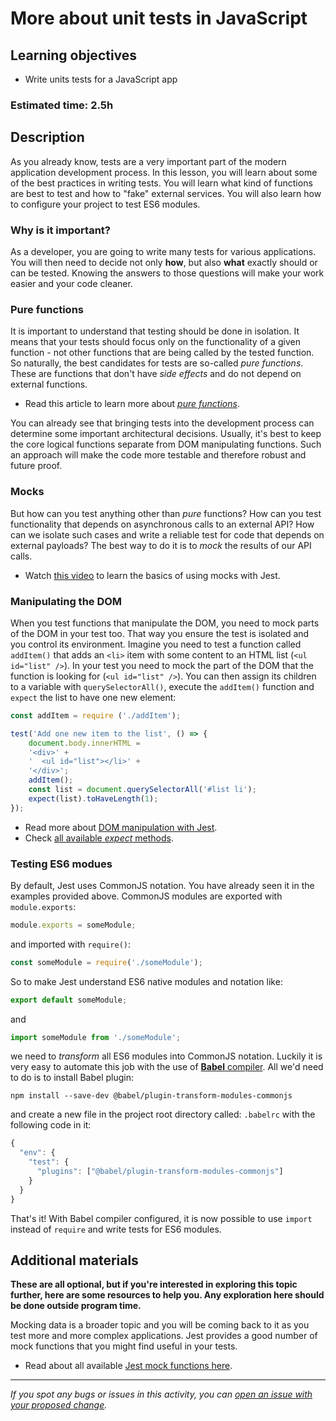 # More about unit tests in JavaScript

## Learning objectives
- Write units tests for a JavaScript app

### Estimated time: 2.5h
## Description 
As you already know, tests are a very important part of the modern application development process. In this lesson, you will learn about some of the best practices in writing tests. You will learn what kind of functions are best to test and how to "fake" external services. You will also learn how to configure your project to test ES6 modules.

### Why is it important?
As a developer, you are going to write many tests for various applications. You will then need to decide not only **how**, but also **what** exactly should or can be tested.  Knowing the answers to those questions will make your work easier and your code cleaner.

### Pure functions
It is important to understand that testing should be done in isolation. It means that your tests should focus only on the functionality of a given function - not other functions that are being called by the tested function. So naturally, the best candidates for tests are so-called *pure functions*. These are functions that don't have *side effects* and do not depend on external functions.

 - Read this article to learn more about [*pure functions*](https://medium.com/@jamesjefferyuk/javascript-what-are-pure-functions-4d4d5392d49c).

You can already see that bringing tests into the development process can determine some important architectural decisions. Usually, it's best to keep the core logical functions separate from DOM manipulating functions. Such an approach will make the code more testable and therefore robust and future proof.

### Mocks
But how can you test anything other than *pure* functions? How can you test functionality that depends on asynchronous calls to an external API? How can we isolate such cases and write a reliable test for code that depends on external payloads? 
The best way to do it is to *mock* the results of our API calls. 

- Watch [this video](https://youtu.be/4Fl5GH4eYZ8) to learn the basics of using mocks with Jest.

### Manipulating the DOM
When you test functions that manipulate the DOM, you need to mock parts of the DOM in your test too. That way you ensure the test is isolated and you control its environment. Imagine you need to test a  function called `addItem()`  that adds an `<li>` item with some content to an HTML list (`<ul id="list" />`). In your test you need to mock the part of the DOM that the function is looking for (`<ul id="list" />`). You can then assign its children to a variable with `querySelectorAll()`, execute the `addItem()` function and `expect` the list to have one new element:

```javascript
const addItem = require ('./addItem');

test('Add one new item to the list', () => {
    document.body.innerHTML =
    '<div>' +
    '  <ul id="list"></li>' +
    '</div>';
    addItem();
    const list = document.querySelectorAll('#list li');
    expect(list).toHaveLength(1);
});
```

- Read more about [DOM manipulation with Jest](https://jestjs.io/docs/tutorial-jquery).
- Check [all available *expect* methods](https://jestjs.io/docs/expect).

### Testing ES6 modues

By default, Jest uses CommonJS notation. You have already seen it in the examples provided above. CommonJS modules are exported with `module.exports`: 
```javascript  
module.exports = someModule;
```
and imported with `require()`:
```javascript  
const someModule = require('./someModule');
```
So to make Jest understand ES6 native modules and notation like:
```javascript  
export default someModule;
```
and
```javascript  
import someModule from './someModule';
```
we need to *transform* all ES6 modules into CommonJS notation. Luckily it is very easy to automate this job with the use of [**Babel** compiler](https://babeljs.io/). 
All we'd need to do is to install Babel plugin:

```npm install --save-dev @babel/plugin-transform-modules-commonjs```

and create a new file in the project root directory called: `.babelrc` with the following code in it:

```javascript
{
  "env": {
    "test": {
      "plugins": ["@babel/plugin-transform-modules-commonjs"]
    }
  }
}
```

That's it! With Babel compiler configured, it is now possible to use `import` instead of `require` and write tests for ES6 modules.

## Additional materials
**These are all optional, but if you're interested in exploring this topic further, here are some resources to help you. Any exploration here should be done outside program time.**

Mocking data is a broader topic and you will be coming back to it as you test more and more complex applications. Jest provides a good number of mock functions that you might find useful in your tests.
- Read about all available [Jest mock functions here](https://jestjs.io/docs/mock-functions).

------

_If you spot any bugs or issues in this activity, you can [open an issue with your proposed change](https://github.com/microverseinc/curriculum-transversal-skills/blob/main/git-github/articles/open_issue.md)._
